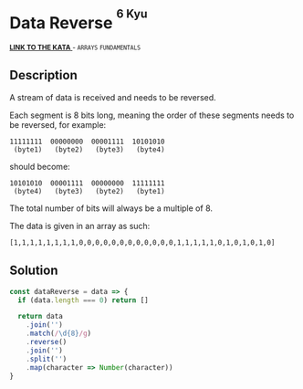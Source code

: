 <h1>Data Reverse <sup><sup>6 Kyu</sup></sup></h1>

<sup>
  <a href="https://www.codewars.com/kata/569d488d61b812a0f7000015">
    <strong>LINK TO THE KATA</strong>
  </a> - <code>ARRAYS</code> <code>FUNDAMENTALS</code>
</sup>

## Description

A stream of data is received and needs to be reversed.

Each segment is 8 bits long, meaning the order of these segments needs to be reversed, for example:

```
11111111  00000000  00001111  10101010
 (byte1)   (byte2)   (byte3)   (byte4)
```

should become:

```
10101010  00001111  00000000  11111111
 (byte4)   (byte3)   (byte2)   (byte1)
```

The total number of bits will always be a multiple of 8.

The data is given in an array as such:

```
[1,1,1,1,1,1,1,1,0,0,0,0,0,0,0,0,0,0,0,0,1,1,1,1,1,0,1,0,1,0,1,0]
```

## Solution

```javascript
const dataReverse = data => {
  if (data.length === 0) return []

  return data
    .join('')
    .match(/\d{8}/g)
    .reverse()
    .join('')
    .split('')
    .map(character => Number(character))
}
```
